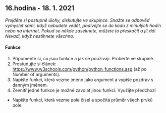 ## **16.hodina - 18. 1. 2021**

*Projděte si postupně úlohy, diskutujte ve skupince. Snažte se odpověď vymyslet sami, když nebudete vedět, podívejte se do kódu z minulých hodin nebo na internet. Pokud se někde zaseknete, můžete to přeskočit a jít dál. Nevadí, když nestihnete všechno.*

#### Funkce
1) Připomeňte si, co jsou funkce a jak se používají. Proberte ve skupině.
2) Prostudujte si článek: https://www.w3schools.com/python/python_functions.asp (až po Number of arguments).
3) Napište funkci, která vezme jméno jako argument a vypíše pozdrav s danným jménem.
4) Zevnitř jedné funkce je možné zavolat jinou funkci. Využijte předchozí
- Napište funkci, která vezme pole čísel a spočítá průměr všech prvků pole.
